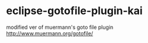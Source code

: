 eclipse-gotofile-plugin-kai
===========================

modified ver of muermann's goto file plugin
http://www.muermann.org/gotofile/